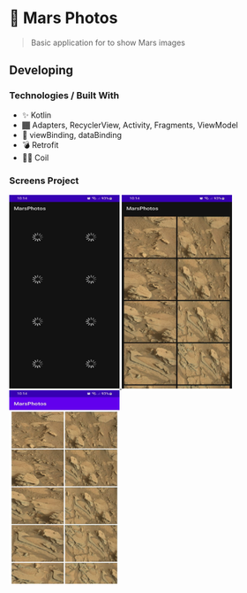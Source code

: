 # 🚀 Mars Photos
> Basic application for to show Mars images

## Developing

### Technologies / Built With
- ✨ Kotlin
- 🏾 Adapters, RecyclerView, Activity, Fragments, ViewModel
- 💅 viewBinding, dataBinding
- 💣 Retrofit
- 💅🏾 Coil

### Screens Project
<p>
  <a href="#">
    <img src="https://github.com/josesreyesdev/AssetsProjects/blob/main/08%20MarsPhoto/MarsPhotoLoading.jpg" alt="screen" width="200" height="350" />
  </a>
  <a href="#">
    <img src="https://github.com/josesreyesdev/AssetsProjects/blob/main/08%20MarsPhoto/MarsPhotoNigth.jpg" alt="screen" width="200" height="350" />
  </a>
  <a href="#">
    <img src="https://github.com/josesreyesdev/AssetsProjects/blob/main/08%20MarsPhoto/MarsPhoto.jpg" alt="screen" width="200" height="350" />
  </a>
</p>
